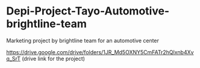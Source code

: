 # Depi-Project-Tayo-Automotive-brightline-team
Marketing project by brightline team for an automotive center 

https://drive.google.com/drive/folders/1JR_Md5OXNY5CmFATr2hQlxnb4Xvq_SrT  (drive link for the project)
